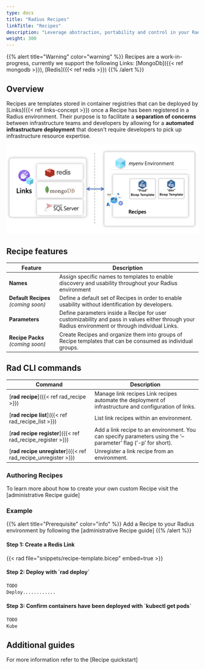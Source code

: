 ```yaml
---
type: docs
title: "Radius Recipes"
linkTitle: "Recipes"
description: "Leverage abstraction, portability and control in your Radius application with Recipes"
weight: 300
---
```


{{% alert title="Warning" color="warning" %}}
Recipes are a work-in-progress, currently we support the following Links: [MongoDb]({{< ref mongodb >}}), [Redis]({{< ref redis >}})
{{% /alert %}}

## Overview

Recipes are templates stored in container registries that can be deployed by [Links]({{< ref links-concept >}}) once a Recipe has been registered in a Radius environment. Their purpose is to facilitate a **separation of concerns** between infrastructure teams and developers by allowing for a **automated infrastructure deployment** that doesn't require developers to pick up infrastructure resource expertise.


<img src="recipes.png" alt="Diagram of a container registry containing multiple templates and linking back to a Radius application with a Link" width=700px />

## Recipe features

| Feature | Description |
|---------|-------------|
| **Names** | Assign specific names to templates to enable discovery and usability throughout your Radius environment |
| **Default Recipes** *(coming soon)* | Define a default set of Recipes in order to enable usability without identification by developers.
| **Parameters** | Define parameters inside a Recipe for user customizability and pass in values either through your Radius environment or through individual Links.
| **Recipe Packs** *(coming soon)* | Create Recipes and organize them into groups of Recipe templates that can be consumed as individual groups.

## Rad CLI commands
| Command | Description |
|---------|-------------|
| [**rad recipe**]({{< ref rad_recipe >}}) | Manage link recipes Link recipes automate the deployment of infrastructure and configuration of links.
| [**rad recipe list**]({{< ref rad_recipe_list >}}) | List link recipes within an environment.
| [**rad recipe register**]({{< ref rad_recipe_register >}}) | Add a link recipe to an environment. You can specify parameters using the ‘–parameter’ flag (’-p’ for short).
| [**rad recipe unregister**]({{< ref rad_recipe_unregister >}}) | Unregister a link recipe from an environment.


### Authoring Recipes

To learn more about how to create your own custom Recipe visit the [administrative Recipe guide]


### Example

{{% alert title="Prerequisite" color="info" %}}
Add a Recipe to your Radius environment by following the [administrative Recipe guide]
{{% /alert %}}

<h4>Step 1: Create a Redis Link</h4>

{{< rad file="snippets/recipe-template.bicep" embed=true >}}

<h4>Step 2: Deploy with `rad deploy`</h4>

```zsh
TODO
Deploy............
```

<h4>Step 3: Confirm containers have been deployed with `kubectl get pods`</h4>

```zsh
TODO
Kube
```

## Additional guides

For more information refer to the [Recipe quickstart]

